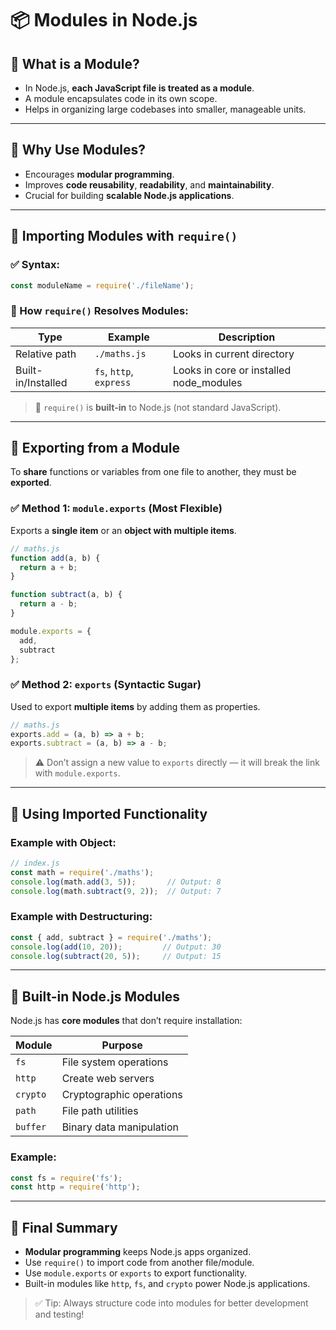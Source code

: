 # 📦 Modules in Node.js

## 🔹 What is a Module?
- In Node.js, **each JavaScript file is treated as a module**.
- A module encapsulates code in its own scope.
- Helps in organizing large codebases into smaller, manageable units.

---

## 🔹 Why Use Modules?
- Encourages **modular programming**.
- Improves **code reusability**, **readability**, and **maintainability**.
- Crucial for building **scalable Node.js applications**.

---

## 🔹 Importing Modules with `require()`

### ✅ Syntax:
```js
const moduleName = require('./fileName');
```

### 🔄 How `require()` Resolves Modules:
| Type | Example | Description |
|------|---------|-------------|
| Relative path | `./maths.js` | Looks in current directory |
| Built-in/Installed | `fs`, `http`, `express` | Looks in core or installed node_modules |

> 📌 `require()` is **built-in** to Node.js (not standard JavaScript).

---

## 🔹 Exporting from a Module

To **share** functions or variables from one file to another, they must be **exported**.

### ✅ Method 1: `module.exports` (Most Flexible)
Exports a **single item** or an **object with multiple items**.
```js
// maths.js
function add(a, b) {
  return a + b;
}

function subtract(a, b) {
  return a - b;
}

module.exports = {
  add,
  subtract
};
```

### ✅ Method 2: `exports` (Syntactic Sugar)
Used to export **multiple items** by adding them as properties.
```js
// maths.js
exports.add = (a, b) => a + b;
exports.subtract = (a, b) => a - b;
```

> ⚠️ Don’t assign a new value to `exports` directly — it will break the link with `module.exports`.

---

## 🔹 Using Imported Functionality

### Example with Object:
```js
// index.js
const math = require('./maths');
console.log(math.add(3, 5));       // Output: 8
console.log(math.subtract(9, 2));  // Output: 7
```

### Example with Destructuring:
```js
const { add, subtract } = require('./maths');
console.log(add(10, 20));         // Output: 30
console.log(subtract(20, 5));     // Output: 15
```

---

## 🔹 Built-in Node.js Modules

Node.js has **core modules** that don’t require installation:

| Module | Purpose |
|--------|---------|
| `fs`   | File system operations |
| `http` | Create web servers |
| `crypto` | Cryptographic operations |
| `path` | File path utilities |
| `buffer` | Binary data manipulation |

### Example:
```js
const fs = require('fs');
const http = require('http');
```

---

## 🧠 Final Summary
- **Modular programming** keeps Node.js apps organized.
- Use `require()` to import code from another file/module.
- Use `module.exports` or `exports` to export functionality.
- Built-in modules like `http`, `fs`, and `crypto` power Node.js applications.

> ✅ Tip: Always structure code into modules for better development and testing!
